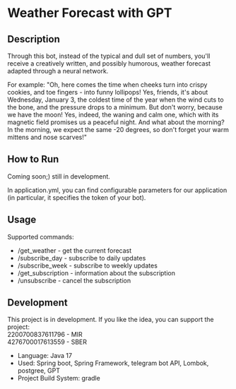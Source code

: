 # Weather Forecast with GPT

## Description

Through this bot, instead of the typical and dull set of numbers, you'll receive a creatively written, and possibly
humorous, weather forecast adapted through a neural network.

For example: "Oh, here comes the time when cheeks turn into crispy cookies, and toe fingers - into funny lollipops! Yes,
friends, it's about Wednesday, January 3, the coldest time of the year when the wind cuts to the bone, and the pressure
drops to a minimum. But don't worry, because we have the moon! Yes, indeed, the waning and calm one, which with its
magnetic field promises us a peaceful night. And what about the morning? In the morning, we expect the same -20 degrees,
so don't forget your warm mittens and nose scarves!"

## How to Run

Coming soon;) still in development.

In application.yml, you can find configurable parameters for our application
(in particular, it specifies the token of your bot).

## Usage

Supported commands:

- /get_weather - get the current forecast
- /subscribe_day - subscribe to daily updates
- /subscribe_week - subscribe to weekly updates
- /get_subscription - information about the subscription
- /unsubscribe - cancel the subscription

## Development

This project is in development. If you like the idea, you can support the project:    
2200700837611796 - MIR    
4276700017613559 - SBER

- Language: Java 17
- Used: Spring boot, Spring Framework, telegram bot API, Lombok, postgree, GPT
- Project Build System: gradle
